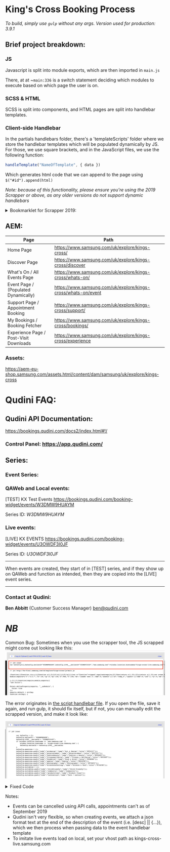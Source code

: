 # King's Cross Booking Process
*To build, simply use ```gulp``` without any args. Version used for production: 3.9.1*

## **Brief project breakdown:**

### **JS**
Javascript is split into module exports, which are then imported in ```main.js```

There, at at ~```main:336``` is a switch statement deciding which modules to execute based on which page the user is on.

### **SCSS & HTML**
SCSS is split into components, and HTML pages are split into handlebar templates.

### **Client-side Handlebar**
In the partials handlebars folder, there's a 'templateScripts' folder where we store the handlebar templates which will be populated dynamically by JS. For those, we use square brackets, and in the JavaScript files, we use the following function:
```javascript
handleTemplate("NameOfTemplate", { data })
```
Which generates html code that we can append to the page using ```$("#id").append(html)```

*Note: because of this functionality, please ensure you're using the 2019 Scrapper or above, as any older versions do not support dynamic handlebars*

<details>
<summary>
Bookmarklet for Scrapper 2019:
</summary>
<code>
javascript:void((function(){var e=document.createElement('script');e.setAttribute('type','text/javascript');e.setAttribute('charset','UTF-8');e.setAttribute('src','https://s3-eu-west-1.amazonaws.com/aem-scraper/aem-source-scraper-2019.js?r='+Math.random()*99999999);document.body.appendChild(e)})());
</code>
</details>

## **AEM:**


| Page                                   | Path                                                          |
|----------------------------------------|---------------------------------------------------------------|
| Home Page                              | https://www.samsung.com/uk/explore/kings-cross/               |
| Discover Page                          | https://www.samsung.com/uk/explore/kings-cross/discover       |
| What's On / All Events Page            | https://www.samsung.com/uk/explore/kings-cross/whats-on/      |
| Event Page / (Populated Dynamically)   | https://www.samsung.com/uk/explore/kings-cross/whats-on/event |
| Support Page / Appointment Booking     | https://www.samsung.com/uk/explore/kings-cross/support/       |
| My Bookings / Booking Fetcher          | https://www.samsung.com/uk/explore/kings-cross/bookings/      |
| Experience Page / Post-Visit Downloads | https://www.samsung.com/uk/explore/kings-cross/experience     |


### Assets:
https://aem-eu-shop.samsung.com/assets.html/content/dam/samsung/uk/explore/kings-cross


# Qudini FAQ:


## **Qudini API Documentation:**
https://bookings.qudini.com/docs2/index.html#!/

### Control Panel: https://app.qudini.com/

## **Series:**


### **Event Series**:

### QAWeb and Local events:
[TEST] KX Test Events 
https://bookings.qudini.com/booking-widget/events/W3DMW9HUAYM

Series ID: *W3DMW9HUAYM*

### **Live events**: 
[LIVE] KX EVENTS
https://bookings.qudini.com/booking-widget/events/U3OWDF3I0JF

Series ID: *U3OWDF3I0JF*

--------------------

When events are created, they start of in [TEST] series, and if they show up on QAWeb and function as intended, then they are copied into the [LIVE] event series.

--------------------

### Contact at Qudini:
**Ben Abbitt** (Customer Success Manager)
ben@qudini.com

# ***NB***
Common Bug:
Sometimes when you use the scrapper tool, the JS scrapped might come out looking like this:
![Alt text](./readme/common-bug.png?raw=true "Bug Demo: the first non-comment line var kxConfig=... is inline when it shouldn't be")

The error originates in [the script handlebar file](../src/templates/partials/scripts.hbs).
If you open the file, save it again, and run gulp, it should fix itself, but if not, you can manually edit the scrapped version, and make it look like:

![Alt text](./readme/bug-correction.png?raw=true "Inline separated into multi-lines")
<details>
  <summary>Fixed Code</summary>
   
    var kxConfig = {};

	kxConfig.seriesId = "W3DMW9HUAYM";

	kxConfig.LIVE___seriesId = "U3OWDF3I0JF";

	if (window.location.hostname == 'www.samsung.com' ||
	    window.location.hostname == 'kings-cross-live.samsung.com') {
	    kxConfig.seriesId = kxConfig.LIVE___seriesId;
	}

	kxConfig.passions = [];

	kxConfig.passions.push({"code":"artdesign","name":"Art & Design","color":"#FF4337"});

	kxConfig.passions.push({"code":"entertainment","name":"Entertainment","color":"#F37321"});

	kxConfig.passions.push({"code":"fashionbeauty","name":"Fashion & Beauty","color":"#FFDA00"});

	kxConfig.passions.push({"code":"fitnesswellbeing","name":"Fitness & Wellbeing","color":"#003DFF"});

	kxConfig.passions.push({"code":"fooddrink","name":"Food & Drink","color":"#00B3E2"});

	kxConfig.passions.push({"code":"gaming","name":"Gaming","color":"#E24C9B"});

	kxConfig.passions.push({"code":"photography","name":"Photography","color":"#97D653"});

	kxConfig.passions.push({"code":"sciencetechnology","name":"Science & Tech","color":"#724C9E"});

	kxConfig.suitables = [];

	kxConfig.suitables.push({"code":"childfriendly","name":"Child Friendly"});

	kxConfig.suitables.push({"code":"community","name":"Community"});

	kxConfig.suitables.push({"code":"productclass","name":"Product Class"});

	kxConfig.suitables.push({"code":"talklecture","name":"Talk / Lecture"});

</details>

Notes:

- Events can be cancelled using API calls, appointments can't as of September 2019
- Qudini isn't very flexible, so when creating events, we attach a json format text at the end of the description of the event (i.e. [desc] || {...}), which we then process when passing data to the event handlebar template
- To imitate live events load on local, set your vhost path as kings-cross-live.samsung.com

